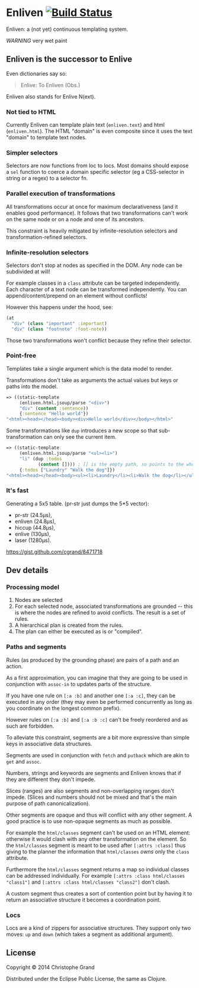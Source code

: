 # Enliven [![Build Status](https://travis-ci.org/cgrand/enliven.png?branch=master)](https://travis-ci.org/cgrand/enliven)

Enliven: a (not yet) continuous templating system.

*WARNING* very wet paint

## Enliven is the successor to Enlive

Even dictionaries say so:

> Enlive: To Enliven (Obs.)

Enliven also stands for Enlive N(ext).

### Not tied to HTML

Currently Enliven can template plain text (`enliven.text`) and html (`enliven.html`).
The HTML "domain" is even composite since it uses the text "domain" to template text nodes.

### Simpler selectors

Selectors are now functions from loc to locs. Most domains should expose a `sel` function to coerce
a domain specific selector (eg a CSS-selector in string or a regex) to a selector fn.

### Parallel execution of transformations

All transformations occur at once for maximum declarativeness (and it enables good performance). It follows that two transformations can't work on the same node
or on a node and one of its ancestors.

This constraint is heavily mitigated by infinite-resolution selectors and transformation-refined selectors.

### Infinite-resolution selectors

Selectors don't stop at nodes as specified in the DOM. Any node can be subdivided at will!

For example classes in a `class` attribute can be targeted independently. Each character of a text node can be transformed independently.
You can append/content/prepend on an element without conflicts!

However this happens under the hood, see: 

```clj
(at 
  "div" (class "important" :important)
  "div" (class "footnote" :foot-note))
```

Those two transformations won't conflict because they refine their selector.

### Point-free

Templates take a single argument which is the data model to render.

Transformations don't take as arguments the actual values but keys or paths into the model.

```clj
=> ((static-template
     (enliven.html.jsoup/parse "<div>")
     "div" (content :sentence))
     {:sentence "Hello world"})
"<html><head></head><body><div>Hello world</div></body></html>"
```

Some transformations like `dup` introduces a new scope so that sub-transformation can only see
the current item.

```clj
=> ((static-template
     (enliven.html.jsoup/parse "<ul><li>")
     "li" (dup :todos 
            (content []))) ; [] is the empty path, so points to the whole value
     {:todos ["Laundry" "Walk the dog"]})
"<html><head></head><body><ul><li>Laundry</li><li>Walk the dog</li></ul></body></html>"
```

### It's fast

Generating a 5x5 table. (pr-str just dumps the 5*5 vector):
* pr-str (24.5µs), 
* enliven (24.8µs), 
* hiccup (44.8µs), 
* enlive (130µs), 
* laser (1280µs).

https://gist.github.com/cgrand/8471718

## Dev details

### Processing model

1. Nodes are selected
2. For each selected node, associated transformations are grounded -- this is where the nodes are refined to avoid conflicts. The result is a set of rules.
3. A hierarchical plan is created from the rules.
4. The plan can either be executed as is or "compiled".

### Paths and segments

Rules (as produced by the grounding phase) are pairs of a path and an action.

As a first approximation, you can imagine that they are going to be used in conjunction with `assoc-in` to updates parts of the structure.

If you have one rule on `[:a :b]` and another one `[:a :c]`, they can be executed in any order (they may even be performed concurrently as long as you coordinate on the longest common prefix).

However rules on `[:a :b]` and `[:a :b :c]` can't be freely reordered and as such are forbidden.

To alleviate this constraint, segments are a bit more expressive than simple keys in associative data structures.

Segments are used in conjunction with `fetch` and `putback` which are akin to `get` and `assoc`.

Numbers, strings and keywords are segments and Enliven knows that if they are different they don't impede.

Slices (ranges) are also segments and non-overlapping ranges don't impede. (Slices and numbers should not be mixed and that's the main purpose of path canonicalization).

Other segments are opaque and thus will conflict with any other segment. A good practice is to use non-opaque segments as much as possible.

For example the `html/classes` segment can't be used on an HTML element: otherwise it would clash with any other transformation on the element. 
So the `html/classes` segment is meant to be used after `[:attrs :class]` thus giving to the planner the information that `html/classes` *owns* only the `class` attribute.

Furthermore the `html/classes` segment returns a map so individual classes can be addressed individually. For example `[:attrs :class html/classes "class1"]` and `[:attrs :class html/classes "class2"]` don't clash.

A custom segment thus creates a sort of contention point but by having it to return an associative structure it becomes a coordination point.

### Locs

Locs are a kind of zippers for associative structures. They support only two moves: `up` and `down` (which takes a segment as additional argument).

## License

Copyright © 2014 Christophe Grand

Distributed under the Eclipse Public License, the same as Clojure.
